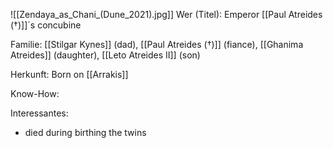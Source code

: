 ![[Zendaya_as_Chani_(Dune_2021).jpg]]
Wer (Titel): Emperor [[Paul Atreides (†)]]´s concubine 

Familie:  [[Stilgar Kynes]] (dad), [[Paul Atreides (†)]] (fiance), [[Ghanima Atreides]] (daughter), [[Leto Atreides II]] (son)

Herkunft: Born on [[Arrakis]]

Know-How:

Interessantes:  
- died during birthing the twins